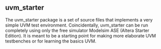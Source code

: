 ## uvm_starter

The uvm_starter package is a set of source files that implements a very simple UVM test environment. Coincidentally, uvm_starter can be run completely using only the free simulator Modelsim ASE (Altera Starter Edition). It is meant to be a starting point for making more elaborate UVM testbenches or for learning the basics UVM.
